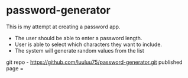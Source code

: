 # password-generator

This is my attempt at creating a password app. 
- The user should be able to enter a password length.
- User is able to select which characters they want to include.
- The system will generate random values from the list 

git repo - https://github.com/luuluu75/password-generator.git
published page = 
